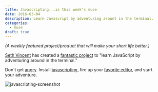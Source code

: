 ```yaml
---
title: Javascripting...is this week's muse
date: 2016-03-04
description: Learn Javascript by adventuring arount in the terminal.
categories:
  - muse
draft: true
---
```


_(A weekly featured project/product that will make your short life better.)_

[Seth Vincent](https://github.com/sethvincent) has created a [fantastic
project](https://github.com/sethvincent/javascripting) to "learn JavaScript by adventuring around in the terminal."

Don't get [angry](http://pastebin.com/hsgbfQcR). Install [javascripting](https://github.com/sethvincent/javascripting),
fire up your [favorite editor](https://www.gnu.org/software/emacs/), and start your adventure.

![javascripting-screenshot](https://raw.githubusercontent.com/workshopper/javascripting/master/javascripting.gif)
